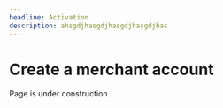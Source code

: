 ```yaml
---
headline: Activation
description: ahsgdjhasgdjhasgdjhasgdjhas
---
```



# Create a merchant account

Page is under construction